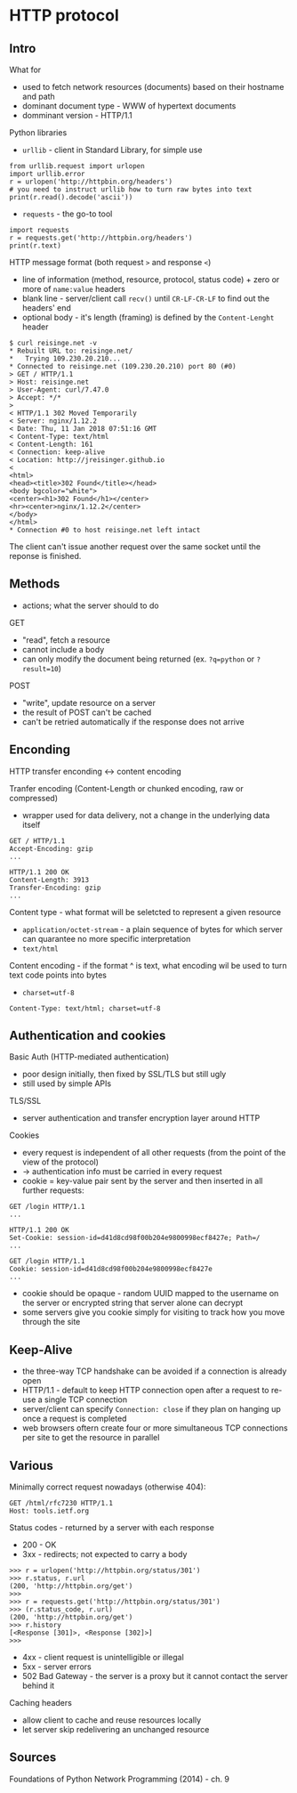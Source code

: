 # HTTP protocol

## Intro

What for
* used to fetch network resources (documents) based on their hostname and path
* dominant document type - WWW of hypertext documents
* domminant version - HTTP/1.1

Python libraries
* `urllib` - client in Standard Library, for simple use
```
from urllib.request import urlopen
import urllib.error
r = urlopen('http://httpbin.org/headers')
# you need to instruct urllib how to turn raw bytes into text
print(r.read().decode('ascii'))
```
* `requests` - the go-to tool
```
import requests
r = requests.get('http://httpbin.org/headers')
print(r.text)
```

HTTP message format (both request `>` and response `<`)
* line of information (method, resource, protocol, status code) + zero or more of `name:value` headers
* blank line - server/client call `recv()` until `CR-LF-CR-LF` to find out the headers' end
* optional body - it's length (framing) is defined by the `Content-Lenght` header
```
$ curl reisinge.net -v
* Rebuilt URL to: reisinge.net/
*   Trying 109.230.20.210...
* Connected to reisinge.net (109.230.20.210) port 80 (#0)
> GET / HTTP/1.1
> Host: reisinge.net
> User-Agent: curl/7.47.0
> Accept: */*
>
< HTTP/1.1 302 Moved Temporarily
< Server: nginx/1.12.2
< Date: Thu, 11 Jan 2018 07:51:16 GMT
< Content-Type: text/html
< Content-Length: 161
< Connection: keep-alive
< Location: http://jreisinger.github.io
<
<html>
<head><title>302 Found</title></head>
<body bgcolor="white">
<center><h1>302 Found</h1></center>
<hr><center>nginx/1.12.2</center>
</body>
</html>
* Connection #0 to host reisinge.net left intact
```

The client can't issue another request over the same socket until the reponse
is finished.

## Methods

* actions; what the server should to do

GET
* "read", fetch a resource
* cannot include a body
* can only modify the document being returned (ex. `?q=python` or `?result=10`)

POST
* "write", update resource on a server
* the result of POST can't be cached
* can't be retried automatically if the response does not arrive

## Enconding

HTTP transfer enconding <-> content encoding

Tranfer encoding (Content-Length or chunked encoding, raw or compressed)
* wrapper used for data delivery, not a change in the underlying data itself
```
GET / HTTP/1.1
Accept-Encoding: gzip
...

HTTP/1.1 200 OK
Content-Length: 3913
Transfer-Encoding: gzip
...
```

Content type - what format will be seletcted to represent a given resource
* `application/octet-stream` - a plain sequence of bytes for which server can quarantee no more specific interpretation
* `text/html`

Content encoding - if the format ^ is text, what encoding wil be used to turn text code points into bytes
* `charset=utf-8`
```
Content-Type: text/html; charset=utf-8
```

## Authentication and cookies

Basic Auth (HTTP-mediated authentication)
* poor design initially, then fixed by SSL/TLS but still ugly
* still used by simple APIs

TLS/SSL
* server authentication and transfer encryption layer around HTTP

Cookies
* every request is independent of all other requests (from the point of the
    view of the protocol)
* -> authentication info must be carried in every request
* cookie = key-value pair sent by the server and then inserted in all
    further requests:
```
GET /login HTTP/1.1
...

HTTP/1.1 200 OK
Set-Cookie: session-id=d41d8cd98f00b204e9800998ecf8427e; Path=/
...

GET /login HTTP/1.1
Cookie: session-id=d41d8cd98f00b204e9800998ecf8427e
...

```
* cookie should be opaque - random UUID mapped to the username on the
    server or encrypted string that server alone can decrypt
* some servers give you cookie simply for visiting to track how you move
    through the site

## Keep-Alive

* the three-way TCP handshake can be avoided if a connection is already open
* HTTP/1.1 - default to keep HTTP connection open after a request to re-use a
    single TCP connection
* server/client can specify `Connection: close` if they plan on hanging up once
    a request is completed
* web browsers oftern create four or more simultaneous TCP connections per site
    to get the resource in parallel

## Various

Minimally correct request nowadays (otherwise 404):
```
GET /html/rfc7230 HTTP/1.1
Host: tools.ietf.org
```

Status codes - returned by a server with each response
* 200 - OK
* 3xx - redirects; not expected to carry a body
```
>>> r = urlopen('http://httpbin.org/status/301')
>>> r.status, r.url
(200, 'http://httpbin.org/get')
>>>
>>> r = requests.get('http://httpbin.org/status/301')
>>> (r.status_code, r.url)
(200, 'http://httpbin.org/get')
>>> r.history
[<Response [301]>, <Response [302]>]
>>>

```
* 4xx - client request is unintelligible or illegal
* 5xx - server errors
* 502 Bad Gateway - the server is a proxy but it cannot contact the server
    behind it

Caching headers
* allow client to cache and reuse resources locally
* let server skip redelivering an unchanged resource

## Sources

Foundations of Python Network Programming (2014) - ch. 9
